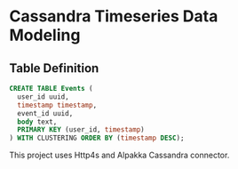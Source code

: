 # Cassandra Timeseries Data Modeling

## Table Definition

```sql
CREATE TABLE Events ( 
  user_id uuid,
  timestamp timestamp,
  event_id uuid,
  body text,
  PRIMARY KEY (user_id, timestamp)
) WITH CLUSTERING ORDER BY (timestamp DESC);
```

This project uses Http4s and Alpakka Cassandra connector.
